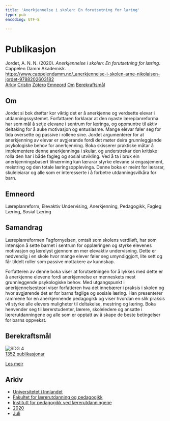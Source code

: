 ```yaml
---
title: 'Anerkjennelse i skolen: En forutsetning for læring'
type: pub
encoding: UTF-8

---
```

<h1>Publikasjon</h1>
<article id="csl-bib-container-TYGBHG8J" class="csl-bib-container">
  <div class="csl-bib-body"> <div class="csl-entry">Jordet, A. N. N. (2020). <i>Anerkjennelse i skolen: En forutsetning for læring</i>. Cappelen Damm Akademisk. <a href="https://www.cappelendamm.no/_anerkjennelse-i-skolen-arne-nikolaisen-jordet-9788202603182">https://www.cappelendamm.no/_anerkjennelse-i-skolen-arne-nikolaisen-jordet-9788202603182</a></div> </div>
  <div class="csl-bib-buttons">
    <a href="#taxonomy-article-TYGBHG8J" alt="archive" class="csl-bib-button">Arkiv</a>
    <a href="https://app.cristin.no/results/show.jsf?id=1818103" alt="Cristin" class="csl-bib-button">Cristin</a>
    <a href="http://zotero.org/groups/5881554/items/TYGBHG8J" alt="Zotero" class="csl-bib-button">Zotero</a>
    <a href="#keywords-article-TYGBHG8J" alt="keywords" class="csl-bib-button">Emneord</a>
    <a href="#about-article-TYGBHG8J" alt="about_pub" class="csl-bib-button">Om</a>
    <a href="#sdg-article-TYGBHG8J" alt="sdg" class="csl-bib-button">Berekraftsmål</a>
  </div>
  <div id="csl-bib-meta-container-TYGBHG8J"></div>
</article>
<div id="csl-bib-meta-TYGBHG8J" class="csl-bib-meta">
  <article id="about-article-TYGBHG8J" class="about_pub-article">
    <h1>Om</h1>
    Jordet si bok drøftar kor viktig det er å anerkjenne og verdsette elevar i utdanningssystemet. Forfattaren forklarar at den nyaste læreplanreforma har som mål å setje elevane i sentrum for læringa, og oppmuntre til aktiv deltaking for å auke motivasjon og entusiasme. Mange elevar føler seg for tida oversette og passive i rollene sine. Jordet argumenterer for at anerkjenning av elevar er avgjerande fordi det møter deira grunnleggjande psykologiske behov for anerkjenning. Boka skisserer praktiske måtar å implementere denne anerkjenninga i skular, og understrekar den kritiske rolla den har i både fagleg og sosial utvikling. Ved å ta i bruk ein anerkjenningsbasert tilnærming kan lærarar styrke elevane si engasjement, meistring og den totale læringsopplevinga. Denne boka er meint for lærarar, skuleleiarar og alle som er interesserte i å forbetre utdanningsvilkåra for barn.
  </article>
  <article id="keywords-article-TYGBHG8J" class="keywords-article">
    <h1>Emneord</h1>
    Læreplanreform, Elevaktiv Undervising, Anerkjenning, Pedagogikk, Fagleg Læring, Sosial Læring
  </article>
  <article id="abstract-article-TYGBHG8J" class="abstract-article">
    <h1>Samandrag</h1>
    Læreplanreformen Fagfornyelsen, omtalt som skolens verdiløft, har som intensjon å sette barnet i sentrum for opplæringen og styrke elevenes motivasjon og lærelyst gjennom en mer elevaktiv undervisning. Dette er nødvendig i en skole hvor mange elever føler seg umyndiggjort, lite sett og får tildelt roller som passive mottakere av kunnskap. 
 
Forfatteren av denne boka viser at forutsetningen for å lykkes med dette er å anerkjenne elevene fordi anerkjennelse er menneskets mest grunnleggende psykologiske behov. Med utgangspunkt i anerkjennelsesteori viser forfatteren hva det innebærer i praksis i skolen og hvor avgjørende det er for barns faglige og sosiale læring. Han presenterer rammene for en anerkjennende pedagogikk og viser hvordan en slik praksis vil styrke alle elevers muligheter til deltakelse, mestring og læring. 
Boka henvender seg til lærerstudenter, lærere, skoleledere og ansatte i lærerutdanningene og alle som er opptatt av å skape de beste betingelser for barns oppvekst.
  </article>
  <article id="sdg-article-TYGBHG8J" class="sdg-article">
    <h1>Berekraftsmål</h1>
    <div class="sdg-container"><div id="sdg4" class="sdg">
        <img src="{{< params subfolder >}}images/sdg/sdg04_nn.png" class="image" alt="SDG 4">
        <div class="sdg-overlay">
          <a href="{{< params subfolder >}}nn/archive/?sdg=4#archive" class="sdg-publication-count"><span>1352</span> publikasjonar</a>
          <p><a href="https://fn.no/om-fn/fns-baerekraftsmaal/god-utdanning?lang=nno-NO" class="sdg-read-more">Les meir</a></p>
        </div>
      </div></div>
  </article>
  <article id="taxonomy-article-TYGBHG8J" class="taxonomy-article">
    <h1>Arkiv</h1>
    <ul>
      <li><a href="{{< params subfolder >}}nn/archive/?key=3DCRN523">Universitetet i Innlandet</a></li>
      <li><a href="{{< params subfolder >}}nn/archive/?key=WYNZA47F">Fakultet for lærerutdanning og pedagogikk</a></li>
      <li><a href="{{< params subfolder >}}nn/archive/?key=BKPR6TE7">Institutt for pedagogikk ved lærerutdanningene</a></li>
      <li><a href="{{< params subfolder >}}nn/archive/?key=IWMPJHCA">2020</a></li>
      <li><a href="{{< params subfolder >}}nn/archive/?key=23YBLXKW">Juli</a></li>
    </ul>
  </article>
</div>
